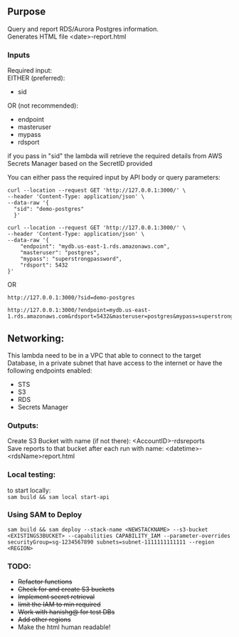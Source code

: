 ## Purpose
Query and report RDS/Aurora Postgres information.   
Generates HTML file \<date>-report.html

### Inputs
Required input:   
EITHER (preferred):    
* sid

OR (not recommended):   
* endpoint
* masteruser
* mypass
* rdsport

if you pass in "sid" the lambda will retrieve the required details from AWS Secrets Manager based on the SecretID  provided

You can either pass the required input by API body or query parameters:
```
curl --location --request GET 'http://127.0.0.1:3000/' \
--header 'Content-Type: application/json' \
--data-raw '{
  "sid": "demo-postgres"
  }'

curl --location --request GET 'http://127.0.0.1:3000/' \
--header 'Content-Type: application/json' \
--data-raw '{
    "endpoint": "mydb.us-east-1.rds.amazonaws.com",
    "masteruser": "postgres",
    "mypass": "superstrongpassword",
    "rdsport": 5432
}'
```
OR
```
http://127.0.0.1:3000/?sid=demo-postgres

http://127.0.0.1:3000/?endpoint=mydb.us-east-1.rds.amazonaws.com&rdsport=5432&masteruser=postgres&mypass=superstrongpassword
```
## Networking:
This lambda need to be in a VPC that able to connect to the target Database, in a private subnet that have access to the internet or have the following endpoints enabled:
* STS
* S3
* RDS
* Secrets Manager

### Outputs:
Create S3 Bucket with name (if not there): \<AccountID>-rdsreports   
Save reports to that bucket after each run with name: \<datetime>-\<rdsName>report.html

### Local testing:
to start locally:    
`sam build && sam local start-api`

### Using SAM to Deploy
`sam build && sam deploy --stack-name <NEWSTACKNAME> --s3-bucket <EXISTINGS3BUCKET> --capabilities CAPABILITY_IAM --parameter-overrides securityGroup=sg-1234567890 subnets=subnet-1111111111111 --region <REGION>`

### TODO:
* ~~Refactor functions~~
* ~~Check for and create S3 buckets~~
* ~~Implement secret retrieval~~
* ~~limit the IAM to min required~~
* ~~Work with hanishg@ for test DBs~~
* ~~Add other regions~~
* Make the html human readable!
